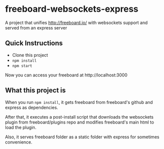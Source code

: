 # freeboard-websockets-express

A project that unifies http://freeboard.io/ with websockets support and served from an express server

## Quick Instructions

* Clone this project
* `npm install`
* `npm start`

Now you can access your freeboard at http://localhost:3000

## What this project is
When you run `npm install`, it gets freeboard from freeboard's github and express as dependencies.

After that, it executes a post-install script that downloads the websockets plugin from freeboard/plugins repo and modifies freeboard's main html to load the plugin.

Also, it serves freeboard folder as a static folder with express for sometimes convenience.
